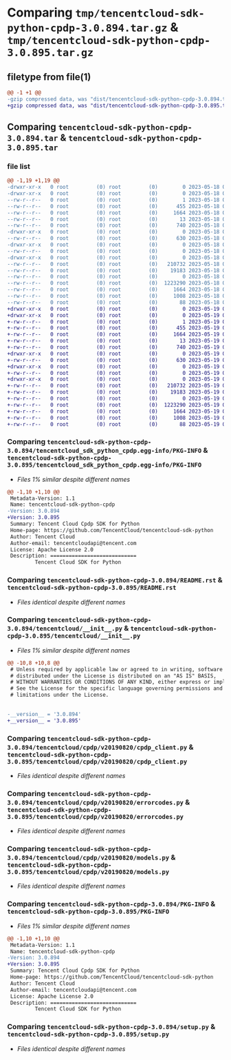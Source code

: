 # Comparing `tmp/tencentcloud-sdk-python-cpdp-3.0.894.tar.gz` & `tmp/tencentcloud-sdk-python-cpdp-3.0.895.tar.gz`

## filetype from file(1)

```diff
@@ -1 +1 @@
-gzip compressed data, was "dist/tencentcloud-sdk-python-cpdp-3.0.894.tar", last modified: Thu May 18 00:22:27 2023, max compression
+gzip compressed data, was "dist/tencentcloud-sdk-python-cpdp-3.0.895.tar", last modified: Fri May 19 02:47:37 2023, max compression
```

## Comparing `tencentcloud-sdk-python-cpdp-3.0.894.tar` & `tencentcloud-sdk-python-cpdp-3.0.895.tar`

### file list

```diff
@@ -1,19 +1,19 @@
-drwxr-xr-x   0 root         (0) root         (0)        0 2023-05-18 00:22:27.000000 tencentcloud-sdk-python-cpdp-3.0.894/
-drwxr-xr-x   0 root         (0) root         (0)        0 2023-05-18 00:22:27.000000 tencentcloud-sdk-python-cpdp-3.0.894/tencentcloud_sdk_python_cpdp.egg-info/
--rw-r--r--   0 root         (0) root         (0)        1 2023-05-18 00:22:27.000000 tencentcloud-sdk-python-cpdp-3.0.894/tencentcloud_sdk_python_cpdp.egg-info/dependency_links.txt
--rw-r--r--   0 root         (0) root         (0)      455 2023-05-18 00:22:27.000000 tencentcloud-sdk-python-cpdp-3.0.894/tencentcloud_sdk_python_cpdp.egg-info/SOURCES.txt
--rw-r--r--   0 root         (0) root         (0)     1664 2023-05-18 00:22:27.000000 tencentcloud-sdk-python-cpdp-3.0.894/tencentcloud_sdk_python_cpdp.egg-info/PKG-INFO
--rw-r--r--   0 root         (0) root         (0)       13 2023-05-18 00:22:27.000000 tencentcloud-sdk-python-cpdp-3.0.894/tencentcloud_sdk_python_cpdp.egg-info/top_level.txt
--rw-r--r--   0 root         (0) root         (0)      740 2023-05-18 00:22:27.000000 tencentcloud-sdk-python-cpdp-3.0.894/README.rst
-drwxr-xr-x   0 root         (0) root         (0)        0 2023-05-18 00:22:27.000000 tencentcloud-sdk-python-cpdp-3.0.894/tencentcloud/
--rw-r--r--   0 root         (0) root         (0)      630 2023-05-18 00:22:27.000000 tencentcloud-sdk-python-cpdp-3.0.894/tencentcloud/__init__.py
-drwxr-xr-x   0 root         (0) root         (0)        0 2023-05-18 00:22:27.000000 tencentcloud-sdk-python-cpdp-3.0.894/tencentcloud/cpdp/
--rw-r--r--   0 root         (0) root         (0)        0 2023-05-18 00:22:27.000000 tencentcloud-sdk-python-cpdp-3.0.894/tencentcloud/cpdp/__init__.py
-drwxr-xr-x   0 root         (0) root         (0)        0 2023-05-18 00:22:27.000000 tencentcloud-sdk-python-cpdp-3.0.894/tencentcloud/cpdp/v20190820/
--rw-r--r--   0 root         (0) root         (0)   210732 2023-05-18 00:22:27.000000 tencentcloud-sdk-python-cpdp-3.0.894/tencentcloud/cpdp/v20190820/cpdp_client.py
--rw-r--r--   0 root         (0) root         (0)    19183 2023-05-18 00:22:27.000000 tencentcloud-sdk-python-cpdp-3.0.894/tencentcloud/cpdp/v20190820/errorcodes.py
--rw-r--r--   0 root         (0) root         (0)        0 2023-05-18 00:22:27.000000 tencentcloud-sdk-python-cpdp-3.0.894/tencentcloud/cpdp/v20190820/__init__.py
--rw-r--r--   0 root         (0) root         (0)  1223290 2023-05-18 00:22:27.000000 tencentcloud-sdk-python-cpdp-3.0.894/tencentcloud/cpdp/v20190820/models.py
--rw-r--r--   0 root         (0) root         (0)     1664 2023-05-18 00:22:27.000000 tencentcloud-sdk-python-cpdp-3.0.894/PKG-INFO
--rw-r--r--   0 root         (0) root         (0)     1008 2023-05-18 00:22:27.000000 tencentcloud-sdk-python-cpdp-3.0.894/setup.py
--rw-r--r--   0 root         (0) root         (0)       88 2023-05-18 00:22:27.000000 tencentcloud-sdk-python-cpdp-3.0.894/setup.cfg
+drwxr-xr-x   0 root         (0) root         (0)        0 2023-05-19 02:47:37.000000 tencentcloud-sdk-python-cpdp-3.0.895/
+drwxr-xr-x   0 root         (0) root         (0)        0 2023-05-19 02:47:37.000000 tencentcloud-sdk-python-cpdp-3.0.895/tencentcloud_sdk_python_cpdp.egg-info/
+-rw-r--r--   0 root         (0) root         (0)        1 2023-05-19 02:47:37.000000 tencentcloud-sdk-python-cpdp-3.0.895/tencentcloud_sdk_python_cpdp.egg-info/dependency_links.txt
+-rw-r--r--   0 root         (0) root         (0)      455 2023-05-19 02:47:37.000000 tencentcloud-sdk-python-cpdp-3.0.895/tencentcloud_sdk_python_cpdp.egg-info/SOURCES.txt
+-rw-r--r--   0 root         (0) root         (0)     1664 2023-05-19 02:47:37.000000 tencentcloud-sdk-python-cpdp-3.0.895/tencentcloud_sdk_python_cpdp.egg-info/PKG-INFO
+-rw-r--r--   0 root         (0) root         (0)       13 2023-05-19 02:47:37.000000 tencentcloud-sdk-python-cpdp-3.0.895/tencentcloud_sdk_python_cpdp.egg-info/top_level.txt
+-rw-r--r--   0 root         (0) root         (0)      740 2023-05-19 02:47:37.000000 tencentcloud-sdk-python-cpdp-3.0.895/README.rst
+drwxr-xr-x   0 root         (0) root         (0)        0 2023-05-19 02:47:37.000000 tencentcloud-sdk-python-cpdp-3.0.895/tencentcloud/
+-rw-r--r--   0 root         (0) root         (0)      630 2023-05-19 02:47:37.000000 tencentcloud-sdk-python-cpdp-3.0.895/tencentcloud/__init__.py
+drwxr-xr-x   0 root         (0) root         (0)        0 2023-05-19 02:47:37.000000 tencentcloud-sdk-python-cpdp-3.0.895/tencentcloud/cpdp/
+-rw-r--r--   0 root         (0) root         (0)        0 2023-05-19 02:47:37.000000 tencentcloud-sdk-python-cpdp-3.0.895/tencentcloud/cpdp/__init__.py
+drwxr-xr-x   0 root         (0) root         (0)        0 2023-05-19 02:47:37.000000 tencentcloud-sdk-python-cpdp-3.0.895/tencentcloud/cpdp/v20190820/
+-rw-r--r--   0 root         (0) root         (0)   210732 2023-05-19 02:47:37.000000 tencentcloud-sdk-python-cpdp-3.0.895/tencentcloud/cpdp/v20190820/cpdp_client.py
+-rw-r--r--   0 root         (0) root         (0)    19183 2023-05-19 02:47:37.000000 tencentcloud-sdk-python-cpdp-3.0.895/tencentcloud/cpdp/v20190820/errorcodes.py
+-rw-r--r--   0 root         (0) root         (0)        0 2023-05-19 02:47:37.000000 tencentcloud-sdk-python-cpdp-3.0.895/tencentcloud/cpdp/v20190820/__init__.py
+-rw-r--r--   0 root         (0) root         (0)  1223290 2023-05-19 02:47:37.000000 tencentcloud-sdk-python-cpdp-3.0.895/tencentcloud/cpdp/v20190820/models.py
+-rw-r--r--   0 root         (0) root         (0)     1664 2023-05-19 02:47:37.000000 tencentcloud-sdk-python-cpdp-3.0.895/PKG-INFO
+-rw-r--r--   0 root         (0) root         (0)     1008 2023-05-19 02:47:37.000000 tencentcloud-sdk-python-cpdp-3.0.895/setup.py
+-rw-r--r--   0 root         (0) root         (0)       88 2023-05-19 02:47:37.000000 tencentcloud-sdk-python-cpdp-3.0.895/setup.cfg
```

### Comparing `tencentcloud-sdk-python-cpdp-3.0.894/tencentcloud_sdk_python_cpdp.egg-info/PKG-INFO` & `tencentcloud-sdk-python-cpdp-3.0.895/tencentcloud_sdk_python_cpdp.egg-info/PKG-INFO`

 * *Files 1% similar despite different names*

```diff
@@ -1,10 +1,10 @@
 Metadata-Version: 1.1
 Name: tencentcloud-sdk-python-cpdp
-Version: 3.0.894
+Version: 3.0.895
 Summary: Tencent Cloud Cpdp SDK for Python
 Home-page: https://github.com/TencentCloud/tencentcloud-sdk-python
 Author: Tencent Cloud
 Author-email: tencentcloudapi@tencent.com
 License: Apache License 2.0
 Description: ============================
         Tencent Cloud SDK for Python
```

### Comparing `tencentcloud-sdk-python-cpdp-3.0.894/README.rst` & `tencentcloud-sdk-python-cpdp-3.0.895/README.rst`

 * *Files identical despite different names*

### Comparing `tencentcloud-sdk-python-cpdp-3.0.894/tencentcloud/__init__.py` & `tencentcloud-sdk-python-cpdp-3.0.895/tencentcloud/__init__.py`

 * *Files 1% similar despite different names*

```diff
@@ -10,8 +10,8 @@
 # Unless required by applicable law or agreed to in writing, software
 # distributed under the License is distributed on an "AS IS" BASIS,
 # WITHOUT WARRANTIES OR CONDITIONS OF ANY KIND, either express or implied.
 # See the License for the specific language governing permissions and
 # limitations under the License.
 
 
-__version__ = '3.0.894'
+__version__ = '3.0.895'
```

### Comparing `tencentcloud-sdk-python-cpdp-3.0.894/tencentcloud/cpdp/v20190820/cpdp_client.py` & `tencentcloud-sdk-python-cpdp-3.0.895/tencentcloud/cpdp/v20190820/cpdp_client.py`

 * *Files identical despite different names*

### Comparing `tencentcloud-sdk-python-cpdp-3.0.894/tencentcloud/cpdp/v20190820/errorcodes.py` & `tencentcloud-sdk-python-cpdp-3.0.895/tencentcloud/cpdp/v20190820/errorcodes.py`

 * *Files identical despite different names*

### Comparing `tencentcloud-sdk-python-cpdp-3.0.894/tencentcloud/cpdp/v20190820/models.py` & `tencentcloud-sdk-python-cpdp-3.0.895/tencentcloud/cpdp/v20190820/models.py`

 * *Files identical despite different names*

### Comparing `tencentcloud-sdk-python-cpdp-3.0.894/PKG-INFO` & `tencentcloud-sdk-python-cpdp-3.0.895/PKG-INFO`

 * *Files 1% similar despite different names*

```diff
@@ -1,10 +1,10 @@
 Metadata-Version: 1.1
 Name: tencentcloud-sdk-python-cpdp
-Version: 3.0.894
+Version: 3.0.895
 Summary: Tencent Cloud Cpdp SDK for Python
 Home-page: https://github.com/TencentCloud/tencentcloud-sdk-python
 Author: Tencent Cloud
 Author-email: tencentcloudapi@tencent.com
 License: Apache License 2.0
 Description: ============================
         Tencent Cloud SDK for Python
```

### Comparing `tencentcloud-sdk-python-cpdp-3.0.894/setup.py` & `tencentcloud-sdk-python-cpdp-3.0.895/setup.py`

 * *Files identical despite different names*

